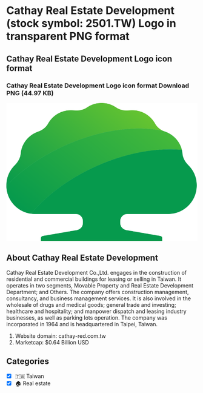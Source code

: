 # Cathay Real Estate Development (stock symbol: 2501.TW) Logo in transparent PNG format

## Cathay Real Estate Development Logo icon format

### Cathay Real Estate Development Logo icon format Download PNG (44.97 KB)

![Cathay Real Estate Development Logo icon format Download PNG (44.97 KB)](/img/orig/2501.TW-cb18804e.png)

## About Cathay Real Estate Development

Cathay Real Estate Development Co.,Ltd. engages in the construction of residential and commercial buildings for leasing or selling in Taiwan. It operates in two segments, Movable Property and Real Estate Development Department; and Others. The company offers construction management, consultancy, and business management services. It is also involved in the wholesale of drugs and medical goods; general trade and investing; healthcare and hospitality; and manpower dispatch and leasing industry businesses, as well as parking lots operation. The company was incorporated in 1964 and is headquartered in Taipei, Taiwan.

1. Website domain: cathay-red.com.tw
2. Marketcap: $0.64 Billion USD


## Categories
- [x] 🇹🇼 Taiwan
- [x] 🏠 Real estate
